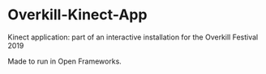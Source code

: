 # Overkill-Kinect-App
Kinect application: part of an interactive installation for the Overkill Festival 2019

Made to run in Open Frameworks.
